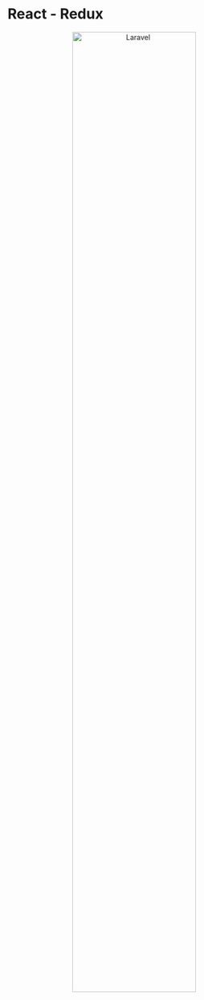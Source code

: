 # **React - Redux**

<p align="center">
    <img src="https://hugeturtle.com/wp-content/uploads/2019/08/1_VeM-5lsAtrrJ4jXH96h5kg.png" width="70%" alt="Laravel"/>
</p>
